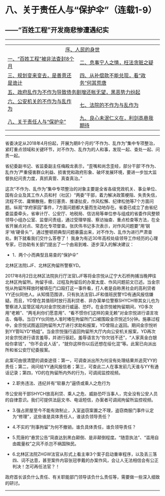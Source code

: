 # 八、关于责任人与“保护伞”（连载1-9）

## ——“百姓工程”开发商悲惨遭遇纪实

---

<table>
<tr>
    <td colspan="2" style="text-align:center"><a href="https://jinhzh.github.io/0.html">序、人民的身世</a></td>
</tr>
<tr>
    <td><a href="https://jinhzh.github.io/1.html">一、“百姓工程”被非法查封8个月</a></td>
    <td><a href="https://jinhzh.github.io/2.html">二、息事宁人之情，枉法贪赃之疑</a></td>
</tr>
<tr>
    <td><a href="https://jinhzh.github.io/3.html">三、规划变来变去，是善意还是诡计</a></td>
    <td><a href="https://jinhzh.github.io/4.html">四、从补偿款不能兑现，看“政务”何其荒唐</a></td>
</tr>
<tr>
    <td colspan="2"><a href="https://jinhzh.github.io/5.html">五、政府乱作为不作为导致债务剧增还帐无望，黑恶势力纷起</a></td>

</tr>
<tr>
    <td><a href="https://jinhzh.github.io/6.html">六、公安机关的不作为与乱作为</a></td>
    <td><a href="https://jinhzh.github.io/7.html">七、法院的不作为与乱作为</a></td>
</tr>
<tr>
    <td><a href="https://jinhzh.github.io/8.html">八、关于责任人与“保护伞”</a></td>
    <td><a href="https://jinhzh.github.io/9.html">九、良心未泯仁义在，利剑高悬我期待</a></td>
</tr>
</table>

---

省委决定从2018年4月份起，开展为期8个月的“不作为、乱作为”集中专项整治，紧盯重点领域和关键环节，对不作为、乱作为的人和事，发现一起、查处一起、问责一起。

省纪委副书记、省监委副主任梅殿龙表示，“歪嘴和尚念歪经，部分干部‘不作为、乱作为’严重侵害群众利益、损害党和政府形象、破坏发展环境，要进一步加大监督执纪问责力度，真抓真管、真查真治。”

这次“不作为、乱作为”集中专项整治的对象主要是全省各级党政机关、事业单位、国有企业及其工作人员和村（社区）“两委”干部，着力解决政策梗阻、失责失信，流程不优、庸懒散拖，敷衍塞责、推诿扯皮，作风松懈、纪律松弛等7个方面问题。纵观“学府家园”事件，7方面问题都大量而生动地存在。省委已成立了由省纪委监委牵头，省审计厅、公安厅、地税局、信访局等单位参与组成的省委作风整顿领导小组办公室、监督问责组，通过受理举报、察访抽查、重点检查等方法，在全省开展点对点、常态化专项督查。张庆伟书记多次表示，对作风问题要“用‘钢牙’啃‘硬骨头’”，通过整顿把典型问题暴露出来，对不作为、乱作为进行严肃查处。剩下就看我们交什么答卷了！
我身为有近30年高校处级领导工作经历的心理专家，已协助有关部门提出了一个由易到难、逐步深入的解决建议：

- 1．两个小而典型且易查的“保护伞”

北林区法院LJF、北林区拘留所警察YD。

2017年8月2日北林区法院执行厅法官LJF等将金宗悦从辽宁大石桥拘捕当晚押往北林区拘留所。拘留手续、过程及拘留后的办案太度、作风问题前文已述。当金宗悦从拘留所释放时被填在门口殴打这一事件看，打人者是自称黑社会的高利贷者YY还伙同他人。从知情范围讲，只有执法法官LJF和值班民警YD有通风报信嫌疑。而且，YD曾在其值班时放行高利贷者、非办案单位警察SHYCH带其女儿也为警察进入监管区域内对金宗悦进行威逼、恐吓。在金宗悦被拘留期间，YD多次用“老赖”、“两毛利你们愿意用”、“看不惯你们这样的臭无赖”对金宗悦进行语言攻击、侮辱。当日YY伙同他人准时堵在拘留所门口被围殴金宗悦近5分钟。施暴过程中，金宗悦试图返回拘留所大厅进行求助和报案，YD曾阻止返回。期间金宗悦听到YY管叫YD“杨姐”。当金宗悦强行返回拘留所大厅内向公安机关报案，YD再次对金宗悦进行语言羞辱，并进行驱赶。羞辱语言为“你欠钱不还”，“人家真金白银给你拿钱”，“你不会说人话”，“就你这样你以后还想在绥化混”等。此案已向派出所和省公安厅纪委报案。

此案可由很清楚的调查途径：第一，可调查派出所为何没有处理结果并追究YY的责任；第二，询问给YY通风报信者；第三，可查此二人在事发前几天谁与YY有通话记录；第四，YD的在拘留所内外的行为，可调阅监控视频。

- 2.职务违法、违纪并有“软暴力”逼债或乘人之危行为

市公安局干部SHYCH放高利贷、乘人之危、威胁恐吓当事人，完全没有公安人员的自律意识。我们可提供法庭文书、电话短信，办案者可调阅拘留所监控视频。

- 3.强占房屋至今不能有效制止，入室盗窃案置之不理，盗窃商服门事件认定为“修理”，这些谁是具体责任人，谁该负领导责任？

- 4.不实的“刑事拘留”为何不撤销，谁负具体责任，谁负领导责任？

- 5.荒唐的“悬赏公告”简直达到黑白颠倒、是非颠倒程度。“随意执法”、“滥用自由裁量权”之风不杀岂不祸国殃民。

- 6.北林区法院ZHGW法官从形式上看主审3个案子启动重审程序，以及丢三落四、词不达意，甚至案件内容张冠李戴的办案作风，会让人无法相信会有公正判决！怎可再任法官？！

政府首长该负什么责任、有关职能部门领导该负什么责任等，需要做一些深入细致的研讨。

---
